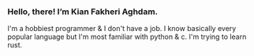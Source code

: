 ### Hello, there! I’m Kian Fakheri Aghdam.
I'm a hobbiest programmer & I don't have a job. I know basically every popular language but I'm most familiar with python & c. I'm trying to learn rust.

<!---
kianfakheriaghdam/kianfakheriaghdam is a ✨ special ✨ repository because its `README.md` (this file) appears on your GitHub profile.
You can click the Preview link to take a look at your changes.
--->
